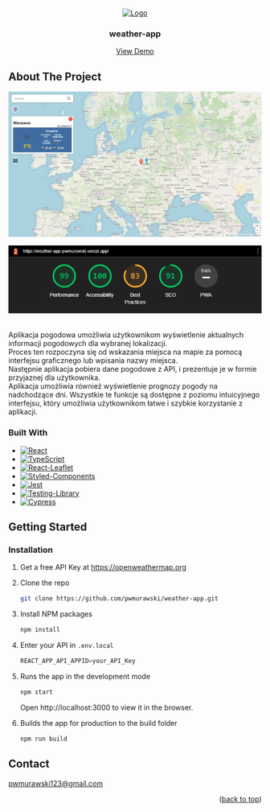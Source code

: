 <a name="readme-top"></a>

<!-- PROJECT LOGO -->
<br />
<div align="center">
  <a href="https://weather-app-pwmurawski.vercel.app">
    <img src="public/favicon.ico" alt="Logo" width="80" height="80">
  </a>

  <h3 align="center">weather-app</h3>

  <p align="center">
    <a href="https://weather-app-pwmurawski.vercel.app">View Demo</a>
  </p>
</div>

<!-- ABOUT THE PROJECT -->
## About The Project

![Product Screen Shot][product-screenshot]
 <div align="center">
    <img src="README_IMG/Lighthouse.png" alt="Lighthouse" />
 </div>
 
 <br/>
 
Aplikacja pogodowa umożliwia użytkownikom wyświetlenie aktualnych informacji pogodowych dla wybranej lokalizacji.
<br/>
Proces ten rozpoczyna się od wskazania miejsca na mapie za pomocą interfejsu graficznego lub wpisania nazwy miejsca.
<br/>
Następnie aplikacja pobiera dane pogodowe z API, i prezentuje je w formie przyjaznej dla użytkownika.
<br/>
Aplikacja umożliwia również wyświetlenie prognozy pogody na nadchodzące dni. Wszystkie te funkcje są dostępne z poziomu intuicyjnego interfejsu, który umożliwia użytkownikom łatwe i szybkie korzystanie z aplikacji.

### Built With

* [![React][React.js]][React-url]
* [![TypeScript][TypeScript.ts]][TypeScript-url]
* [![React-Leaflet][React-Leaflet.js]][React-Leaflet-url]
* [![Styled-Components][Styled-Components]][Styled-Components-url]
* [![Jest][Jest]][Jest-url]
* [![Testing-Library][Testing-Library]][Testing-Library-url]
* [![Cypress][Cypress]][Cypress-url]

<!-- GETTING STARTED -->
## Getting Started

### Installation

1. Get a free API Key at https://openweathermap.org
2. Clone the repo
   ```sh
   git clone https://github.com/pwmurawski/weather-app.git
   ```
3. Install NPM packages
   ```sh
   npm install
   ```
4. Enter your API in `.env.local`
   ```js
   REACT_APP_API_APPID=your_API_Key
   ```
5. Runs the app in the development mode
   ```sh
   npm start
   ```
   Open http://localhost:3000 to view it in the browser.
   
6. Builds the app for production to the build folder
   ```sh
   npm run build
   ```

<!-- CONTACT -->
## Contact

pwmurawski123@gmail.com

<p align="right">(<a href="#readme-top">back to top</a>)</p>

<!-- MARKDOWN LINKS & IMAGES -->
[product-screenshot]: README_IMG/weather-app-pwmurawski.vercel.app.png
[React.js]: https://img.shields.io/badge/React-20232A?style=for-the-badge&logo=react&logoColor=61DAFB
[React-url]: https://reactjs.org/
[TypeScript.ts]: https://img.shields.io/badge/TypeScript-20232A?style=for-the-badge&logo=typescript&logoColor=3791d2
[TypeScript-url]: https://www.typescriptlang.org
[React-Leaflet.js]: https://img.shields.io/badge/React%20Leaflet-20232A?style=for-the-badge&logo=Leaflet&logoColor=4dcb9b
[React-Leaflet-url]: https://react-leaflet.js.org
[Styled-Components]: https://img.shields.io/badge/Styled%20Components-20232A?style=for-the-badge&logo=Styled%20Components&logoColor=e9cd16
[Styled-Components-url]: https://styled-components.com
[Jest]: https://img.shields.io/badge/Jest-20232A?style=for-the-badge&logo=Jest&logoColor=7a0530
[Jest-url]: https://jestjs.io
[Testing-Library]: https://img.shields.io/badge/Testing%20Library-20232A?style=for-the-badge&logo=Testing%20Library&logoColor=e86868
[Testing-Library-url]: https://testing-library.com
[Cypress]: https://img.shields.io/badge/Cypress-20232A?style=for-the-badge&logo=Cypress&logoColor=666666
[Cypress-url]: https://www.cypress.io
